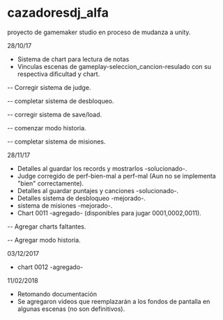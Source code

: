 # cazadoresdj_alfa
proyecto de gamemaker studio en proceso de mudanza a unity.

 28/10/17
 - Sistema de chart para lectura de notas
 - Vinculas escenas de gameplay-seleccion_cancion-resulado con su respectiva dificultad y chart.
 
 -- Corregir sistema de judge.
 
 -- completar sistema de desbloqueo.
 
 -- corregir sistema de save/load.
 
 -- comenzar modo historia.
 
 -- completar sistema de misiones.
 
28/11/17
- Detalles al guardar los records y mostrarlos -solucionado-.
- Judge corregido de perf-bien-mal a perf-mal (Aun no se implementa "bien" correctamente).
- Detalles al guardar puntajes y canciones -solucionado-.
- Detalles sistema de desbloqueo -mejorado-.
- sistema de misiones -mejorado-.
- Chart 0011 -agregado- (disponibles para jugar 0001,0002,0011).

-- Agregar charts faltantes.

-- Agregar modo historia.

03/12/2017
- chart 0012 -agregado-

11/02/2018
- Retomando documentación
- Se agregaron videos que reemplazarán a los fondos de pantalla en algunas escenas (no son definitivos).
